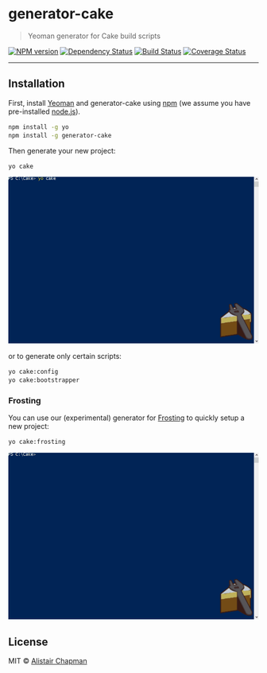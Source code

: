 # generator-cake  

> Yeoman generator for Cake build scripts

[![NPM version][npm-image]][npm-url]
[![Dependency Status][daviddm-image]][daviddm-url]
[![Build Status](https://travis-ci.org/agc93/generator-cake.svg?branch=master)](https://travis-ci.org/agc93/generator-cake)
[![Coverage Status](https://coveralls.io/repos/agc93/generator-cake/badge.png)](https://coveralls.io/github/agc93/generator-cake)

---

## Installation

First, install [Yeoman](http://yeoman.io) and generator-cake using [npm](https://www.npmjs.com/) (we assume you have pre-installed [node.js](https://nodejs.org/)).

```bash
npm install -g yo
npm install -g generator-cake
```

Then generate your new project:

```bash
yo cake
```

![Running 'yo cake'](art/yo-cake.gif)

or to generate only certain scripts:

```bash
yo cake:config
yo cake:bootstrapper
```

### Frosting

You can use our (experimental) generator for [Frosting](https://github.com/cake-build/frosting) to quickly setup a new project:

```bash
yo cake:frosting
```

![Running 'yo cake:frosting'](art/yo-frosting.gif)

## License

MIT © [Alistair Chapman](https://agchapman.com)


[npm-image]: https://badge.fury.io/js/generator-cake.svg
[npm-url]: https://npmjs.org/package/generator-cake
[daviddm-image]: https://david-dm.org/agc93/generator-cake.svg?theme=shields.io
[daviddm-url]: https://david-dm.org/agc93/generator-cake
